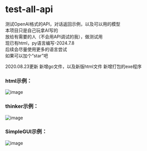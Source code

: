 # test-all-api
测试OpenAI格式的API，对话返回示例，以及可以用的模型<br>
本项目只是自己玩拿AI写的<br>
放给有需要的人（不会用API调试的我），做测试用<br>
现已有html，py语言编写-2024.7.8<br>
后续会尽量使用更多的语言尝试<br>
如果可以加个“star”吧<br>

2020.08.23更新
新增go文件，以及新版html文件
新增打包的exe程序

### html示例：<br>
![image](https://github.com/stfghly/test-all-api/assets/105533006/74b01871-e1a3-4018-932d-8cefca8cb946)<br>
### thinker示例：<br>
![image](https://github.com/stfghly/test-all-api/assets/105533006/f254b1fb-e0a4-425e-9d3d-c83cab10a110)<br>
### SimpleGUI示例：<br>
![image](https://github.com/stfghly/test-all-api/assets/105533006/e5dd6adb-fbab-4b2d-bd4d-867161e5267a)<br>

